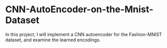 # CNN-AutoEncoder-on-the-Mnist-Dataset
In this project, I will implement a CNN autoencoder for the Fashion-MNIST dataset, and examine the learned encodings.
